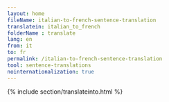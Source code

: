```yaml
---
layout: home
fileName: italian-to-french-sentence-translation
translatein: italian_to_french
folderName : translate
lang: en
from: it
to: fr
permalink: /italian-to-french-sentence-translation
tool: sentence-translations
nointernationalization: true
---
```

{% include section/translateinto.html %}
